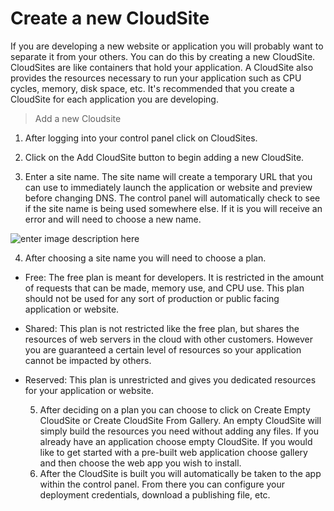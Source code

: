 Create a new CloudSite
==================

If you are developing a new website or application you will probably want to separate it from your others. You can do this by creating a new CloudSite. CloudSites are like containers that hold your application. A CloudSite also provides the resources necessary to run your application such as CPU cycles, memory, disk space, etc. It's recommended that you create a CloudSite for each application you are developing.  

>Add a new Cloudsite 

  1. After logging into your control panel click on CloudSites. 
 
  2. Click on the Add CloudSite button to begin adding a new CloudSite.
 
  3. Enter a site name. The site name will create a temporary URL that you can use to immediately launch the application or website and preview before changing DNS. The control panel will automatically check to see if the site name is being used somewhere else. If it is you will receive an error and will need to choose a new name.
 
   ![enter image description here](http://i.imgur.com/FyWVXnI.png)

  4. After choosing a site name you will need to choose a plan. 
 
- Free: The free plan is meant for developers. It is restricted in the amount of requests that can be made, memory use, and CPU use. This plan should not be used for any sort of production or public facing application or website. 
- Shared: This plan is not restricted like the free plan, but shares the resources of web servers in the cloud with other customers. However you are guaranteed a certain level of resources so your application cannot be impacted by others. 
- Reserved: This plan is unrestricted and gives you dedicated resources for your application or website.   
 
  
  5. After deciding on a plan you can choose to click on Create Empty CloudSite or Create CloudSite From Gallery. An empty CloudSite will simply build the resources you need without adding any files. If you already have an application choose empty CloudSite. If you would like to get started with a pre-built web application choose gallery and then choose the web app you wish to install. 
  6. After the CloudSite is built you will automatically be taken to the app within the control panel. From there you can configure your deployment credentials, download a publishing file, etc. 
